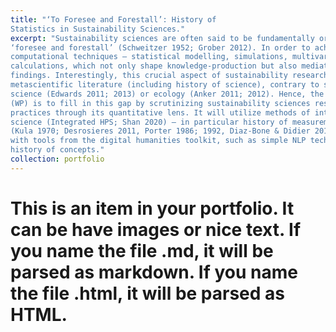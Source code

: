 ```yaml
---
title: "‘To Foresee and Forestall’: History of
Statistics in Sustainability Sciences."
excerpt: "Sustainability sciences are often said to be fundamentally organized around their ambition to
‘foresee and forestall’ (Schweitzer 1952; Grober 2012). In order to achieve that, they rely on
computational techniques – statistical modelling, simulations, multivariate measurements and
calculations, which not only shape knowledge-production but also mediate the circulation of
findings. Interestingly, this crucial aspect of sustainability research has been largely neglected in the
metascientific literature (including history of science), contrary to similar sciences, such as climate
science (Edwards 2011; 2013) or ecology (Anker 2011; 2012). Hence, the aim of this work package
(WP) is to fill in this gap by scrutinizing sustainability sciences research goals and experimental
practices through its quantitative lens. It will utilize methods of integrated history and philosophy of
science (Integrated HPS; Shan 2020) – in particular history of measurement and quantification
(Kula 1970; Desrosieres 2011, Porter 1986; 1992, Diaz-Bone & Didier 2016) – but supplemented
with tools from the digital humanities toolkit, such as simple NLP techniques and quantitative
history of concepts."
collection: portfolio
---
```


# This is an item in your portfolio. It can be have images or nice text. If you name the file .md, it will be parsed as markdown. If you name the file .html, it will be parsed as HTML. 
